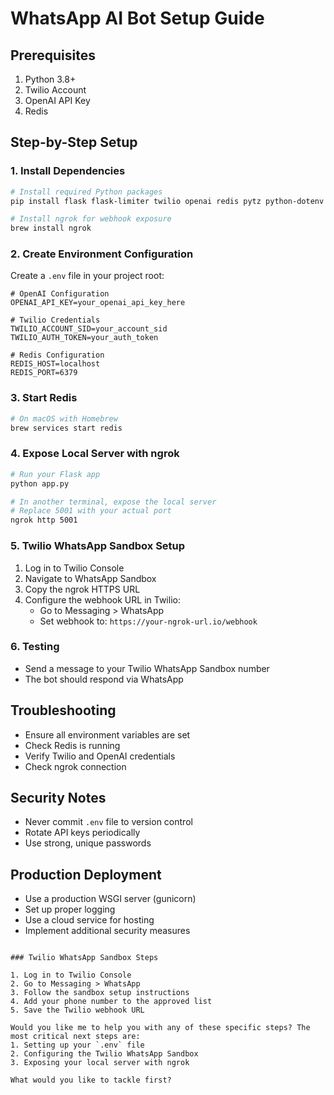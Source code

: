 # WhatsApp AI Bot Setup Guide

## Prerequisites

1. Python 3.8+
2. Twilio Account
3. OpenAI API Key
4. Redis

## Step-by-Step Setup

### 1. Install Dependencies

```bash
# Install required Python packages
pip install flask flask-limiter twilio openai redis pytz python-dotenv

# Install ngrok for webhook exposure
brew install ngrok
```

### 2. Create Environment Configuration

Create a `.env` file in your project root:

```
# OpenAI Configuration
OPENAI_API_KEY=your_openai_api_key_here

# Twilio Credentials
TWILIO_ACCOUNT_SID=your_account_sid
TWILIO_AUTH_TOKEN=your_auth_token

# Redis Configuration
REDIS_HOST=localhost
REDIS_PORT=6379
```

### 3. Start Redis

```bash
# On macOS with Homebrew
brew services start redis
```

### 4. Expose Local Server with ngrok

```bash
# Run your Flask app
python app.py

# In another terminal, expose the local server
# Replace 5001 with your actual port
ngrok http 5001
```

### 5. Twilio WhatsApp Sandbox Setup

1. Log in to Twilio Console
2. Navigate to WhatsApp Sandbox
3. Copy the ngrok HTTPS URL
4. Configure the webhook URL in Twilio:
   - Go to Messaging > WhatsApp
   - Set webhook to: `https://your-ngrok-url.io/webhook`

### 6. Testing

- Send a message to your Twilio WhatsApp Sandbox number
- The bot should respond via WhatsApp

## Troubleshooting

- Ensure all environment variables are set
- Check Redis is running
- Verify Twilio and OpenAI credentials
- Check ngrok connection

## Security Notes

- Never commit `.env` file to version control
- Rotate API keys periodically
- Use strong, unique passwords

## Production Deployment

- Use a production WSGI server (gunicorn)
- Set up proper logging
- Use a cloud service for hosting
- Implement additional security measures
```

### Twilio WhatsApp Sandbox Steps

1. Log in to Twilio Console
2. Go to Messaging > WhatsApp
3. Follow the sandbox setup instructions
4. Add your phone number to the approved list
5. Save the Twilio webhook URL

Would you like me to help you with any of these specific steps? The most critical next steps are:
1. Setting up your `.env` file
2. Configuring the Twilio WhatsApp Sandbox
3. Exposing your local server with ngrok

What would you like to tackle first?